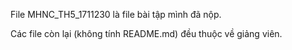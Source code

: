 File MHNC_TH5_1711230 là file bài tập mình đã nộp.

Các file còn lại (không tính README.md) đều thuộc về giảng viên.
